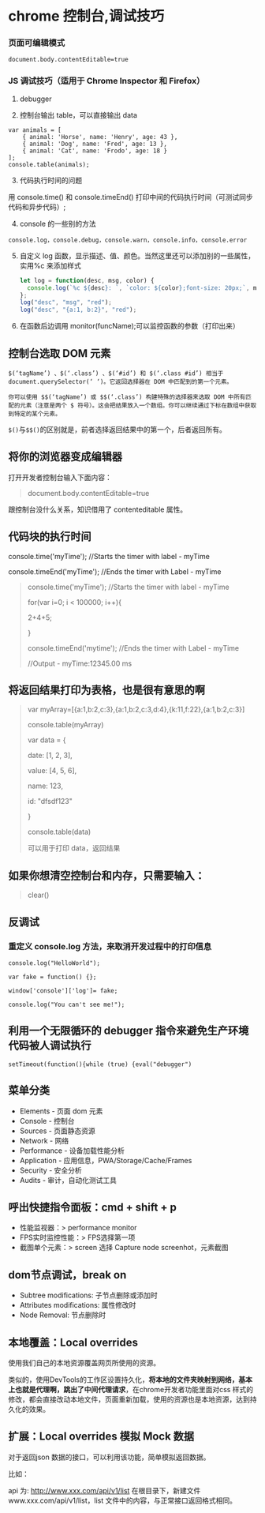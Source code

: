 # chrome 控制台,调试技巧

### 页面可编辑模式

`document.body.contentEditable=true`

### JS 调试技巧（适用于 Chrome Inspector 和 Firefox）

1. debugger

2. 控制台输出 table，可以直接输出 data

```
var animals = [
    { animal: 'Horse', name: 'Henry', age: 43 },
    { animal: 'Dog', name: 'Fred', age: 13 },
    { animal: 'Cat', name: 'Frodo', age: 18 }
];
console.table(animals);
```

3. 代码执行时间的问题

用 console.time() 和 console.timeEnd() 打印中间的代码执行时间（可测试同步代码和异步代码）;

4. console 的一些别的方法

```
console.log，console.debug，console.warn，console.info，console.error
```

5. 自定义 log 函数，显示描述、值、颜色。当然这里还可以添加别的一些属性，实用%c 来添加样式

   ```js
   let log = function(desc, msg, color) {
     console.log(`%c ${desc}: `, `color: ${color};font-size: 20px;`, msg);
   };
   log("desc", "msg", "red");
   log("desc", "{a:1, b:2}", "red");
   ```

6. 在函数后边调用 monitor(funcName);可以监控函数的参数（打印出来）

## 控制台选取 DOM 元素

```
$(‘tagName’) 、$(‘.class’) 、$(‘#id’) 和 $(‘.class #id’) 相当于 document.querySelector(‘ ‘)。它返回选择器在 DOM 中匹配到的第一个元素。

你可以使用 $$(‘tagName’) 或 $$(‘.class’) 构建特殊的选择器来选取 DOM 中所有匹配的元素（注意是两个 $ 符号）。这会把结果放入一个数组。你可以继续通过下标在数组中获取到特定的某个元素。
```

`$()`与`$$()`的区别就是，前者选择返回结果中的第一个，后者返回所有。

## **将你的浏览器变成编辑器**

打开开发者控制台输入下面内容：

> document.body.contentEditable=true

跟控制台没什么关系，知识借用了 contenteditable 属性。

## 代码块的执行时间

console.time('myTime'); //Starts the timer with label - myTime

console.timeEnd('myTime'); //Ends the timer with Label - myTime

> console.time('myTime'); //Starts the timer with label - myTime
>
> for(var i=0; i < 100000; i++){
>
> 2+4+5;
>
> }
>
> console.timeEnd('mytime'); //Ends the timer with Label - myTime
>
> //Output - myTime:12345.00 ms

## 将返回结果打印为表格，也是很有意思的啊

> var myArray=[{a:1,b:2,c:3},{a:1,b:2,c:3,d:4},{k:11,f:22},{a:1,b:2,c:3}]
>
> console.table(myArray)
>
> var data = {
>
> date: [1, 2, 3],
>
> value: [4, 5, 6],
>
> name: 123,
>
> id: "dfsdf123"
>
> }
>
> console.table(data)
>
> 可以用于打印 data，返回结果

## 如果你想清空控制台和内存，只需要输入：

> clear()

## 反调试

### 重定义 console.log 方法，来取消开发过程中的打印信息

```
console.log("HelloWorld");

var fake = function() {};

window['console']['log']= fake;

console.log("You can't see me!");
```

## 利用一个无限循环的 debugger 指令来避免生产环境代码被人调试执行

```
setTimeout(function(){while (true) {eval("debugger")
```

## 菜单分类

- Elements - 页面 dom 元素
- Console - 控制台
- Sources - 页面静态资源
- Network - 网络
- Performance - 设备加载性能分析
- Application - 应用信息，PWA/Storage/Cache/Frames
- Security - 安全分析
- Audits - 审计，自动化测试工具

## 呼出快捷指令面板：cmd + shift + p

- 性能监视器：> performance monitor
- FPS实时监控性能：> FPS选择第一项
- 截图单个元素：> screen 选择 Capture node screenhot，元素截图

## dom节点调试，break on

- Subtree modifications: 子节点删除或添加时
- Attributes modifications: 属性修改时
- Node Removal: 节点删除时

## 本地覆盖：Local overrides

使用我们自己的本地资源覆盖网页所使用的资源。

类似的，使用DevTools的工作区设置持久化，**将本地的文件夹映射到网络，基本上也就是代理啊，跳出了中间代理请求**，在chrome开发者功能里面对css 样式的修改，都会直接改动本地文件，页面重新加载，使用的资源也是本地资源，达到持久化的效果。

## 扩展：Local overrides 模拟 Mock 数据

对于返回json 数据的接口，可以利用该功能，简单模拟返回数据。

比如：

api 为: http://www.xxx.com/api/v1/list
在根目录下，新建文件www.xxx.com/api/v1/list，list 文件中的内容，与正常接口返回格式相同。
